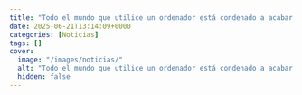 ```yaml
---
title: "Todo el mundo que utilice un ordenador está condenado a acabar en paro, o eso piensa un ingeniero por culpa e la IA"
date: 2025-06-21T13:14:09+0000
categories: [Noticias]
tags: []
cover:
  image: "/images/noticias/"
  alt: "Todo el mundo que utilice un ordenador está condenado a acabar en paro, o eso piensa un ingeniero por culpa e la IA"
  hidden: false
---
```



